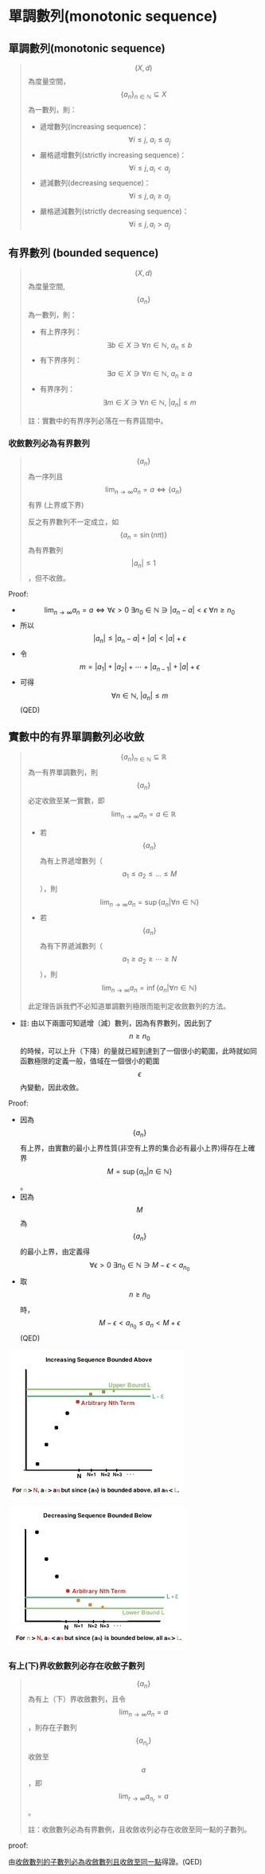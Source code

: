 # 單調數列(monotonic sequence)

## 單調數列(monotonic sequence)

> $$(X,d)$$為度量空間，$$\{a_n\}_{n \in \mathbb{N}} \subseteq X$$為一數列，則：
>
> * 遞增數列(increasing sequence)：$$\forall i \leq j, ~ a_i \leq a_j$$
> * 嚴格遞增數列(strictly increasing sequence)：$$\forall i \leq j, a_i<a_j$$
> * 遞減數列(decreasing sequence)：$$∀i \leq j, a_i \geq a_j$$
> * 嚴格遞減數列(strictly decreasing sequence)：$$\forall i \leq j, a_i>a_j$$
>

## 有界數列 (bounded sequence)

> $$(X,d)$$為度量空間, $$\{a_n \}$$為一數列，則：
>
> * 有上界序列：$$\exists b \in X \ni \forall n \in \mathbb{N}, ~ a_n \leq b$$
> * 有下界序列：$$\exists a \in X \ni \forall n \in \mathbb{N},~ a_n \geq a$$
> * 有界序列：$$\exists m \in X\ni \forall n \in \mathbb{N}, ~ |a_n |\leq m$$
>
> 註：實數中的有界序列必落在一有界區間中。

### 收斂數列必為有界數列

> $$\{a_n\}$$為一序列且$$\displaystyle \lim_{n \rightarrow \infty}⁡ a_n =a \Leftrightarrow \{a_n\}$$有界 (上界或下界)
>
> 反之有界數列不一定成立，如$$\{a_n = \sin(n\pi)\}$$為有界數列$$|a_n| \leq 1$$，但不收斂。

Proof:

* $$\displaystyle \lim_{n \rightarrow \infty} a_n=a \Leftrightarrow \forall \epsilon>0 ~ \exists n_0 \in \mathbb{N}  \ni |a_n−a|<\epsilon ~ \forall n \geq n_0$$
* 所以 $$|a_n | \leq |a_n−a|+|a|<|a|+ϵ$$
* 令$$m=|a_1 |+|a_2 |+\cdots +|a_{n−1} |+|a|+\epsilon$$
* 可得 $$\forall n \in \mathbb{N},  ~|a_n |≤m$$ (QED)

## 實數中的有界單調數列必收斂

> $$\{a_n \}_{n \in \mathbb{N}} \subseteq \mathbb{R}$$為一有界單調數列，則$$\{a_n \}$$必定收斂至某一實數，即$$\displaystyle \lim_{n \rightarrow \infty} a_n =a \in \mathbb{R}$$
>
> * 若$$\{a_n\}$$為有上界遞增數列（$$a_1 \leq a_2 \leq \ldots \leq M$$），則$$\displaystyle \lim_{n \rightarrow \infty} a_n =\sup \{a_n | \forall n \in \mathbb{N}\}$$
> * 若$$\{a_n\}$$為有下界遞減數列（$$a_1 \geq a_2 \geq \cdots \geq N$$），則$$\displaystyle \lim_{n \rightarrow \infty} a_n =\inf\{a_n |\forall n \in \mathbb{N}\}$$
>
> 此定理告訴我們不必知道單調數列極限而能判定收斂數列的方法。
>

* 註: 由以下兩圖可知遞增（減）數列，因為有界數列，因此到了$$n \geq n_0$$的時候，可以上升（下降）的量就已經到達到了一個很小的範圍，此時就如同函數極限的定義一般，值域在一個很小的範圍$$\epsilon$$內變動，因此收斂。

Proof:

* 因為$$\{a_n\}$$有上界，由實數的最小上界性質(非空有上界的集合必有最小上界)得存在上確界 $$M=\sup\{a_n | n \in \mathbb{N}\}$$。
* 因為$$M$$為$$\{a_n\}$$的最小上界，由定義得$$\forall \epsilon>0~\exists n_0 \in \mathbb{N}   \ni M−\epsilon<a_{n_0}$$
* 取$$n \geq n_0$$ 時，$$M−\epsilon <a_{n_0} \leq a_n<M+\epsilon$$ (QED)



![有上界遞增數列必收斂](../../.gitbook/assets/increase-bounded-sequence-min.png)

![有下界遞減數列必收斂](../../.gitbook/assets/decrease-bounded-sequence-min.png)

### 有上(下)界收斂數列必存在收斂子數列

> $$\{a_n\}$$為有上（下）界收斂數列，且令$$\displaystyle \lim_{n \rightarrow \infty} a_n =a$$，則存在子數列$$\{a_{n_r} \}$$收斂至$$a$$，即$$\displaystyle \lim_{r \rightarrow \infty}⁡ a_{n_r}  =a$$。
>
> 註：收斂數列必為有界數例，且收斂收列必存在收斂至同一點的子數列。

proof:

由[收斂數列的子數列必為收斂數列且收斂至同一點](./#shou-lian-shu-lie-de-zi-shu-lie-bi-wei-shou-lian-shu-lie-qie-shou-lian-zhi-tong-yi-dian)得證。(QED)



